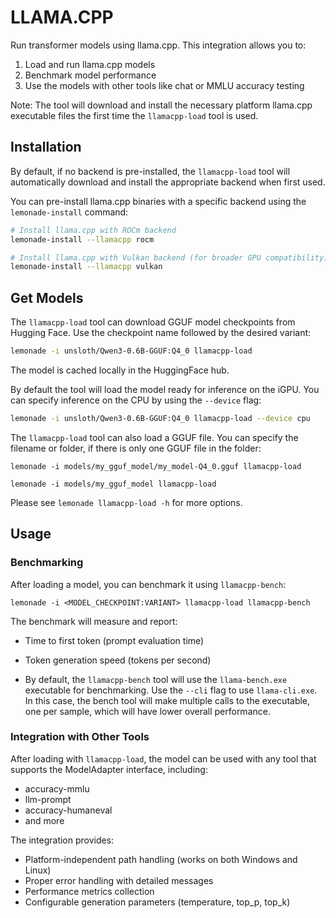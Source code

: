 # LLAMA.CPP

Run transformer models using llama.cpp. This integration allows you to:
1. Load and run llama.cpp models
2. Benchmark model performance
3. Use the models with other tools like chat or MMLU accuracy testing

Note: The tool will download and install the necessary platform llama.cpp
executable files the first time the `llamacpp-load` tool is used. 

## Installation

By default, if no backend is pre-installed, the `llamacpp-load` tool will automatically download and install the appropriate backend when first used.

You can pre-install llama.cpp binaries with a specific backend using the `lemonade-install` command:

```bash
# Install llama.cpp with ROCm backend
lemonade-install --llamacpp rocm

# Install llama.cpp with Vulkan backend (for broader GPU compatibility)
lemonade-install --llamacpp vulkan
```

## Get Models

The `llamacpp-load` tool can download GGUF model checkpoints from Hugging Face.  Use
the checkpoint name followed by the desired variant:

```bash
lemonade -i unsloth/Qwen3-0.6B-GGUF:Q4_0 llamacpp-load
```
The model is cached locally in the HuggingFace hub.

By default the tool will load the model ready for inference on the iGPU.
You can specify inference on the CPU by using the `--device` flag:

```bash
lemonade -i unsloth/Qwen3-0.6B-GGUF:Q4_0 llamacpp-load --device cpu
```

The `llamacpp-load` tool can also load a GGUF file.  You can specify the filename or folder,
if there is only one GGUF file in the folder:
```
lemonade -i models/my_gguf_model/my_model-Q4_0.gguf llamacpp-load

lemonade -i models/my_gguf_model llamacpp-load
```
Please see `lemonade llamacpp-load -h` for more options.

## Usage


### Benchmarking

After loading a model, you can benchmark it using `llamacpp-bench`:

```
lemonade -i <MODEL_CHECKPOINT:VARIANT> llamacpp-load llamacpp-bench
```
The benchmark will measure and report:
- Time to first token (prompt evaluation time)
- Token generation speed (tokens per second)

- By default, the `llamacpp-bench` tool will use the `llama-bench.exe` executable for benchmarking.  Use the 
`--cli` flag to use `llama-cli.exe`.  In this case, the bench tool will make multiple calls to the executable,
one per sample, which will have lower overall performance.


### Integration with Other Tools

After loading with `llamacpp-load`, the model can be used with any tool that supports the ModelAdapter interface, including:
- accuracy-mmlu
- llm-prompt
- accuracy-humaneval
- and more

The integration provides:
- Platform-independent path handling (works on both Windows and Linux)
- Proper error handling with detailed messages
- Performance metrics collection
- Configurable generation parameters (temperature, top_p, top_k)

<!--This file was originally licensed under Apache 2.0. It has been modified.
Modifications Copyright (c) 2025 AMD-->